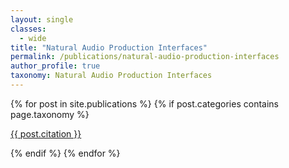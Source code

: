 ```yaml
---
layout: single
classes: 
  - wide
title: "Natural Audio Production Interfaces"
permalink: /publications/natural-audio-production-interfaces
author_profile: true
taxonomy: Natural Audio Production Interfaces
---
```


<section class="taxonomy__section">
{% for post in site.publications %}
  {% if post.categories contains page.taxonomy %}
      <div class="small entries-{{ page.entries_layout | default: 'list' }}">
          <p class="archive__item-excerpt" itemprop="description">
            <a href="{{ post.paperurl }}"><i class="fas fa-fw fa-file-pdf" aria-hidden="true"></i></a>
            <a href="{{ post.permalink }}">
            {{ post.citation }} </a>
          </p>
      </div>
  {% endif %}
{% endfor %}
</section>